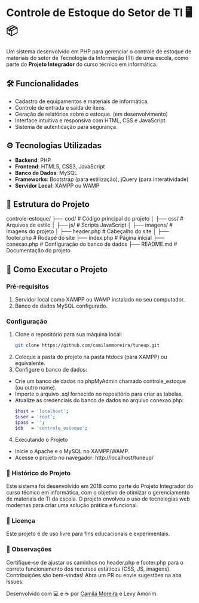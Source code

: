 # Controle de Estoque do Setor de TI 🖥️📦

Um sistema desenvolvido em PHP para gerenciar o controle de estoque de materiais do setor de Tecnologia da Informação (TI) de uma escola, como parte do **Projeto Integrador** do curso técnico em informática.

## 🛠 Funcionalidades

- Cadastro de equipamentos e materiais de informática.
- Controle de entrada e saída de itens.
- Geração de relatórios sobre o estoque. (em desenvolvimento)
- Interface intuitiva e responsiva com HTML, CSS e JavaScript.
- Sistema de autenticação para segurança.

## ⚙️ Tecnologias Utilizadas

- **Backend**: PHP
- **Frontend**: HTML5, CSS3, JavaScript
- **Banco de Dados**: MySQL
- **Frameworks**: Bootstrap (para estilização), jQuery (para interatividade)
- **Servidor Local**: XAMPP ou WAMP

## 📂 Estrutura do Projeto

controle-estoque/ ├── cod/ # Código principal do projeto │ ├── css/ # Arquivos de estilo │ ├── js/ # Scripts JavaScript │ ├── imagens/ # Imagens do projeto │ ├── header.php # Cabeçalho do site │ ├── footer.php # Rodapé do site ├── index.php # Página inicial ├── conexao.php # Configuração do banco de dados ├── README.md # Documentação do projeto

## 🚀 Como Executar o Projeto

### Pré-requisitos
1. Servidor local como XAMPP ou WAMP instalado no seu computador.
2. Banco de dados MySQL configurado.

### Configuração
1. Clone o repositório para sua máquina local:
   ```bash
   git clone https://github.com/camilammoreira/tuneup.git
2. Coloque a pasta do projeto na pasta htdocs (para XAMPP) ou equivalente.
3. Configure o banco de dados:
- Crie um banco de dados no phpMyAdmin chamado controle_estoque (ou outro nome).
- Importe o arquivo .sql fornecido no repositório para criar as tabelas.
- Atualize as credenciais do banco de dados no arquivo conexao.php:
    ```bash
    $host = 'localhost';
    $user = 'root';
    $pass = '';
    $db   = 'controle_estoque';
4. Executando o Projeto
- Inicie o Apache e o MySQL no XAMPP/WAMP.
- Acesse o projeto no navegador: http://localhost/tuneup/


### 📜 Histórico do Projeto
Este sistema foi desenvolvido em 2018 como parte do Projeto Integrador do curso técnico em informática, com o objetivo de otimizar o gerenciamento de materiais de TI da escola. O projeto envolveu o uso de tecnologias web modernas para criar uma solução prática e funcional.

### 📝 Licença
Este projeto é de uso livre para fins educacionais e experimentais.

### 📌 Observações
Certifique-se de ajustar os caminhos no header.php e footer.php para o correto funcionamento dos recursos estáticos (CSS, JS, imagens).
Contribuições são bem-vindas! Abra um PR ou envie sugestões na aba Issues.

Desenvolvido com 💻 e ☕ por <a href="https://github.com/camilammoreira">Camila Moreira</a> e Levy Amorim.